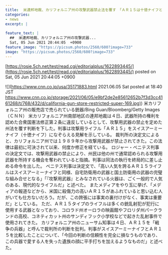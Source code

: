 ```yaml
---
title:  米連邦地裁、カリフォルニア州の攻撃武器禁止法を覆す　「ＡＲ１５は十徳ナイフと同様」  
categories:
- news
excerpt: |
  
feature_text: |
  ##  米連邦地裁、カリフォルニア州の攻撃武器...
  Sat, 05 Jun 2021 20:44:05  +0900
feature_image: "https://picsum.photos/2560/600?image=733"
image: "https://picsum.photos/2560/600?image=733"
---
```


[https://rosie.5ch.net/test/read.cgi/editorialplus/1622893445/](https://rosie.5ch.net/test/read.cgi/editorialplus/1622893445/)
posted on Sat, 05 Jun 2021 20:44:05  +0900

<!--more-->

![](https://www.cnn.co.jp/usa/35171883.html 2021.06.05 Sat posted at 18:40 JST [https://www.cnn.co.jp/storage/2021/06/05/e9bf2de2e85612652b7f3d3cc4161268/t/768/432/d/california-gun-store-restricted-super-169.jpg)](https://www.cnn.co.jp/storage/2021/06/05/e9bf2de2e85612652b7f3d3cc4161268/t/768/432/d/california-gun-store-restricted-super-169.jpg)) 米カリフォルニア州の販売店で売られている銃器/Bing Guan/Bloomberg/Getty Images （ＣＮＮ） 米カリフォルニア州南部地区の連邦地裁は４日、武器所持の権利を認めた合衆国憲法修正第２条に違反しているとして、攻撃用武器の禁止を定めた州法を覆す判断を下した。判事は攻撃用ライフル「ＡＲ１５」をスイスアーミーナイフ（十徳ナイフ）になぞらえる見解を示している。 裁判所の決定文によると、カリフォルニア州では１９８９年から攻撃用武器が禁止されてきた。この法律は最初に可決されて以来、何度か修正を経ている。 ロジャー・ベニテス判事の決定文では、攻撃用武器の禁止により、州民は他の州で通常認められる攻撃用武器を所持する機会を奪われていると指摘。判事は同法の執行を終局的に差し止める命令を出した。 ベニテス判事は決定文で、「高い人気を誇るＡＲ１５ライフルはスイスアーミーナイフと同様、自宅防衛用の武器と国土防衛用の武器の完璧な組み合せとなる」「『攻撃用武器』とみなされている火器は、ごく一般的で人気のある、現代的なライフルだ」と述べた。 またメディアをやり玉に挙げ、「メディアの報道などから、米国に殺傷力の高いＡＲ１５があふれていると思い込む人がいても仕方ないだろう。だが、この誇張には事実の裏付けがなく、事実は重要だ」としている。 ただ、ＡＲ１５タイプのライフルは多くの銃乱射犯が犯行に使用する武器となっており、コロラド州オーロラの映画館やフロリダ州パークランドの高校、コネティカット州のサンディフック小学校などで起きた乱射事件で使用されてきた。 カリフォルニア州のニューサム知事は４日、ＡＲ１５を「戦争の兵器」と呼んで裁判所の判断を批判。判事がスイスアーミーナイフとＡＲ１５を比較したことについて、「今回の判断の信頼性を完全に損なうものであり、この兵器で愛する人を失った遺族の顔に平手打ちを加えるようなものだ」と述べた。
